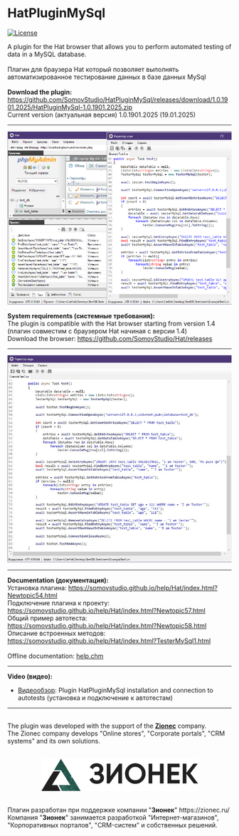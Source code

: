 # HatPluginMySql

[![License](http://img.shields.io/:license-GPL2-blue.svg)](https://github.com/SomovStudio/HatPluginMySql/blob/main/LICENSE)

A plugin for the Hat browser that allows you to perform automated testing of data in a MySQL database.
<br>
<br>
Плагин для браузера Hat который позволяет выполнять автоматизированное тестирование данных в базе данных MySql
<br>
<br><b>Download the plugin:</b>
<br>https://github.com/SomovStudio/HatPluginMySql/releases/download/1.0.1901.2025/HatPluginMySql-1.0.1901.2025.zip
<br>Current version (актуальная версия) 1.0.1901.2025 (19.01.2025)
<hr>

<p align="center">
  <img src="https://github.com/SomovStudio/HatPluginMySql/blob/main/Images/plugin_small-min.png">
</p>

<b>System requirements (системные требования):</b>
<br>The plugin is compatible with the Hat browser starting from version 1.4
<br>(плагин совместим с браузером Hat начиная с версии 1.4)
<br>Download the browser: https://github.com/SomovStudio/Hat/releases

<hr>

<p align="center">
  <img src="https://github.com/SomovStudio/HatPluginMySql/blob/dev/Images/plugin_code-min.png">
</p>

<hr>

<b>Documentation (документация):</b>
<br>Установка плагина:  https://somovstudio.github.io/help/Hat/index.html?Newtopic54.html
<br>Подключение плагина к проекту:  https://somovstudio.github.io/help/Hat/index.html?Newtopic57.html
<br>Общий пример автотеста:  https://somovstudio.github.io/help/Hat/index.html?Newtopic58.html
<br>Описание встроенных методов: https://somovstudio.github.io/help/Hat/index.html?TesterMySql1.html
<br>
<br>Offline documentation: <a href="https://github.com/SomovStudio/Hat/raw/main/Help/help.chm">help.chm</a>

<hr>

<b>Video (видео):</b>
<br>
<ul>
	<li><a href="https://youtu.be/z7YmoBKGzeU" target="_blank">Видеообзор</a>: Plugin HatPluginMySql installation and connection to autotests (установка и подключение к автотестам)</li>
</ul>

<hr>
<br>The plugin was developed with the support of the <b><a href="https://zionec.ru/">Zionec</a></b> company.
<br>The Zionec company develops "Online stores", "Corporate portals", "CRM systems" and its own solutions.
<br><br>
<p align="center">
  <img src="https://github.com/SomovStudio/Hat/blob/main/Img/partners/companyzionec.png">
</p>
<br>Плагин разработан при поддержке компании "<b>Зионек</b>" https://zionec.ru/
<br>Компания "<b>Зионек</b>" занимается разработкой "Интернет-магазинов", "Корпоративных порталов", "CRM-систем" и собственных решений.
